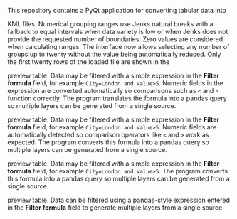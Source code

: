 

This repository contains a PyQt application for converting tabular data into

KML files. Numerical grouping ranges use Jenks natural breaks with
a fallback to equal intervals when data variety is low or when Jenks
does not provide the requested number of boundaries. Zero values are
considered when calculating ranges. The interface now allows selecting
any number of groups up to twenty without the value being automatically
reduced. Only the first twenty rows of the loaded file are shown in the

preview table. Data may be filtered with a simple expression in the
**Filter formula** field, for example `City=London and Value>5`.
Numeric fields in the expression are converted automatically so
comparisons such as `<` and `>` function correctly. The program
translates the formula into a pandas query so multiple layers can be
generated from a single source.


preview table. Data may be filtered with a simple expression in the
**Filter formula** field, for example `City=London and Value>5`.
Numeric fields are automatically detected so comparison operators like
`<` and `>` work as expected. The program converts this formula into a
pandas query so multiple layers can be generated from a single source.


preview table. Data may be filtered with a simple expression in the
**Filter formula** field, for example `City=London and Value>5`. The
program converts this formula into a pandas query so multiple layers can
be generated from a single source.

preview table. Data can be filtered using a pandas-style expression
entered in the **Filter formula** field to generate multiple layers from a
single source.
